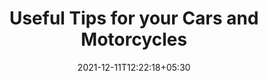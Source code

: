 ---
title: "Useful Tips for your Cars and Motorcycles"
date: 2021-12-11T12:22:18+05:30
type: "posts"
---